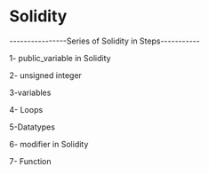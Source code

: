 # Solidity
----------------Series of Solidity in Steps-----------

1- public_variable in Solidity

2-  unsigned integer 

3-variables

4- Loops

5-Datatypes

6- modifier in Solidity

7- Function


